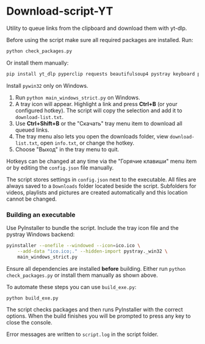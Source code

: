 # Download-script-YT

Utility to queue links from the clipboard and download them with yt-dlp.

Before using the script make sure all required packages are installed. Run:

```bash
python check_packages.py
```

Or install them manually:

```bash
pip install yt_dlp pyperclip requests beautifulsoup4 pystray keyboard pillow pywin32
```

Install `pywin32` only on Windows.

1. Run `python main_windows_strict.py` on Windows.
2. A tray icon will appear. Highlight a link and press **Ctrl+B** (or your configured hotkey). The script will copy the selection and add it to `download-list.txt`.
3. Use **Ctrl+Shift+B** or the "Скачать" tray menu item to download all queued links.
4. The tray menu also lets you open the downloads folder, view `download-list.txt`, open `info.txt`, or change the hotkey.
5. Choose "Выход" in the tray menu to quit.

Hotkeys can be changed at any time via the "Горячие клавиши" menu item or by
editing the `config.json` file manually.

The script stores settings in `config.json` next to the executable. All files
are always saved to a `Downloads` folder located beside the script. Subfolders
for videos, playlists and pictures are created automatically and this location
cannot be changed.

### Building an executable

Use PyInstaller to bundle the script. Include the tray icon file and the
pystray Windows backend:

```bash
pyinstaller --onefile --windowed --icon=ico.ico \
    --add-data "ico.ico;." --hidden-import pystray._win32 \
    main_windows_strict.py
```

Ensure all dependencies are installed **before** building. Either run
`python check_packages.py` or install them manually as shown above.

To automate these steps you can use `build_exe.py`:

```bash
python build_exe.py
```

The script checks packages and then runs PyInstaller with the correct
options. When the build finishes you will be prompted to press any key
to close the console.

Error messages are written to `script.log` in the script folder.

